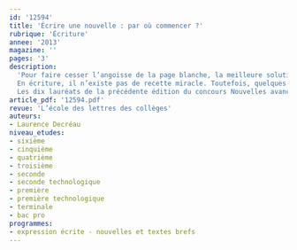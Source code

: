 ```yaml
---
id: '12594'
title: 'Écrire une nouvelle : par où commencer ?'
rubrique: 'Écriture'
annee: '2013'
magazine: ''
pages: '3'
description: 
  'Pour faire cesser l’angoisse de la page blanche, la meilleure solution est encore d’écrire les premiers mots… Mais l’enjeu n’est pas mince : un début un peu mou, un tantinet confus, et vous perdrez votre lecteur, d’emblée mal disposé.
  En écriture, il n’existe pas de recette miracle. Toutefois, quelques réflexions de bon sens permettent d’éviter bien des erreurs. Comment gagner l’attention de votre lecteur, comment susciter en lui, dès les premières phrases, l’envie de continuer ? En lui donnant l’illusion de la réalité ; en piquant sa curiosité. Mentir-vrai et « captatio benevolentiae »…
  Les dix lauréats de la précédente édition du concours Nouvelles avancées se sont posé les mêmes questions. Ils les ont résolues chacun à sa façon. Leurs histoires ne se ressemblent pas, et leurs incipit encore moins, vous pourrez le constater. Pourtant, ces dix auteurs ont en commun d’avoir su happer leur lecteur dès les premières lignes. En jouant – délibérément ou pas – sur des procédés aisés à identifier. Voici les débuts de ces dix histoires. Pourquoi, comment captivent-ils le lecteur ?'
article_pdf: '12594.pdf'
revue: 'L’école des lettres des collèges'
auteurs:
- Laurence Decréau
niveau_etudes:
- sixième
- cinquième
- quatrième
- troisième
- seconde
- seconde technologique
- première
- première technologique
- terminale
- bac pro
programmes:
- expression écrite - nouvelles et textes brefs
---
```

